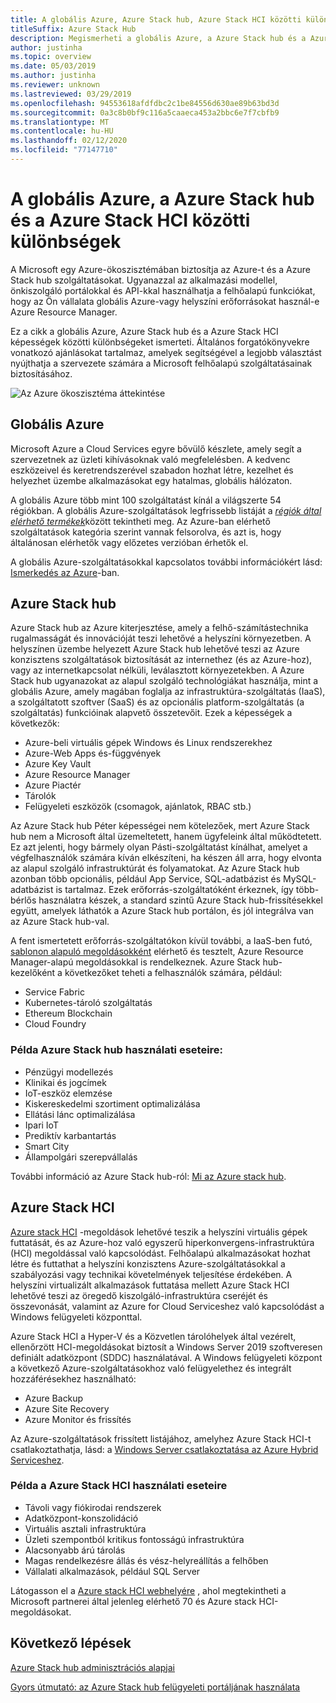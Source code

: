 ```yaml
---
title: A globális Azure, Azure Stack hub, Azure Stack HCI közötti különbségek
titleSuffix: Azure Stack Hub
description: Megismerheti a globális Azure, a Azure Stack hub és a Azure Stack HCI közötti különbségeket.
author: justinha
ms.topic: overview
ms.date: 05/03/2019
ms.author: justinha
ms.reviewer: unknown
ms.lastreviewed: 03/29/2019
ms.openlocfilehash: 94553618afdfdbc2c1be84556d630ae89b63bd3d
ms.sourcegitcommit: 0a3c8b0bf9c116a5caaeca453a2bbc6e7f7cbfb9
ms.translationtype: MT
ms.contentlocale: hu-HU
ms.lasthandoff: 02/12/2020
ms.locfileid: "77147710"
---
```

# <a name="differences-between-global-azure-azure-stack-hub-and-azure-stack-hci"></a>A globális Azure, a Azure Stack hub és a Azure Stack HCI közötti különbségek

A Microsoft egy Azure-ökoszisztémában biztosítja az Azure-t és a Azure Stack hub szolgáltatásokat. Ugyanazzal az alkalmazási modellel, önkiszolgáló portálokkal és API-kkal használhatja a felhőalapú funkciókat, hogy az Ön vállalata globális Azure-vagy helyszíni erőforrásokat használ-e Azure Resource Manager.

Ez a cikk a globális Azure, Azure Stack hub és a Azure Stack HCI képességek közötti különbségeket ismerteti. Általános forgatókönyvekre vonatkozó ajánlásokat tartalmaz, amelyek segítségével a legjobb választást nyújthatja a szervezete számára a Microsoft felhőalapú szolgáltatásainak biztosításához.

![Az Azure ökoszisztéma áttekintése](./media/compare-azure-azure-stack/azure-family.png)

## <a name="global-azure"></a>Globális Azure

Microsoft Azure a Cloud Services egyre bővülő készlete, amely segít a szervezetnek az üzleti kihívásoknak való megfelelésben. A kedvenc eszközeivel és keretrendszerével szabadon hozhat létre, kezelhet és helyezhet üzembe alkalmazásokat egy hatalmas, globális hálózaton.

A globális Azure több mint 100 szolgáltatást kínál a világszerte 54 régiókban. A globális Azure-szolgáltatások legfrissebb listáját a [*régiók által elérhető termékek*](https://azure.microsoft.com/regions/services)között tekintheti meg. Az Azure-ban elérhető szolgáltatások kategória szerint vannak felsorolva, és azt is, hogy általánosan elérhetők vagy előzetes verzióban érhetők el.

A globális Azure-szolgáltatásokkal kapcsolatos további információkért lásd: [Ismerkedés az Azure](https://docs.microsoft.com/azure/#pivot=get-started&panel=get-started1)-ban.

## <a name="azure-stack-hub"></a>Azure Stack hub

Azure Stack hub az Azure kiterjesztése, amely a felhő-számítástechnika rugalmasságát és innovációját teszi lehetővé a helyszíni környezetben. A helyszínen üzembe helyezett Azure Stack hub lehetővé teszi az Azure konzisztens szolgáltatások biztosítását az internethez (és az Azure-hoz), vagy az internetkapcsolat nélküli, leválasztott környezetekben. A Azure Stack hub ugyanazokat az alapul szolgáló technológiákat használja, mint a globális Azure, amely magában foglalja az infrastruktúra-szolgáltatás (IaaS), a szolgáltatott szoftver (SaaS) és az opcionális platform-szolgáltatás (a szolgáltatás) funkcióinak alapvető összetevőit. Ezek a képességek a következők:

- Azure-beli virtuális gépek Windows és Linux rendszerekhez
- Azure-Web Apps és-függvények
- Azure Key Vault
- Azure Resource Manager
- Azure Piactér
- Tárolók
- Felügyeleti eszközök (csomagok, ajánlatok, RBAC stb.)

Az Azure Stack hub Péter képességei nem kötelezőek, mert Azure Stack hub nem a Microsoft által üzemeltetett, hanem ügyfeleink által működtetett. Ez azt jelenti, hogy bármely olyan Pásti-szolgáltatást kínálhat, amelyet a végfelhasználók számára kíván elkészíteni, ha készen áll arra, hogy elvonta az alapul szolgáló infrastruktúrát és folyamatokat. Az Azure Stack hub azonban több opcionális, például App Service, SQL-adatbázist és MySQL-adatbázist is tartalmaz. Ezek erőforrás-szolgáltatóként érkeznek, így több-bérlős használatra készek, a standard szintű Azure Stack hub-frissítésekkel együtt, amelyek láthatók a Azure Stack hub portálon, és jól integrálva van az Azure Stack hub-val.

A fent ismertetett erőforrás-szolgáltatókon kívül további, a IaaS-ben futó, [sablonon alapuló megoldásokként](https://github.com/Azure/AzureStack-QuickStart-Templates) elérhető és tesztelt, Azure Resource Manager-alapú megoldásokkal is rendelkeznek. Azure Stack hub-kezelőként a következőket teheti a felhasználók számára, például:

- Service Fabric
- Kubernetes-tároló szolgáltatás
- Ethereum Blockchain
- Cloud Foundry

### <a name="example-use-cases-for-azure-stack-hub"></a>Példa Azure Stack hub használati eseteire:

- Pénzügyi modellezés
- Klinikai és jogcímek
- IoT-eszköz elemzése
- Kiskereskedelmi szortiment optimalizálása
- Ellátási lánc optimalizálása
- Ipari IoT
- Prediktív karbantartás
- Smart City
- Állampolgári szerepvállalás

További információ az Azure Stack hub-ról: [Mi az Azure stack hub](azure-stack-overview.md).

## <a name="azure-stack-hci"></a>Azure Stack HCI

[Azure stack HCI](azure-stack-hci-overview.md) -megoldások lehetővé teszik a helyszíni virtuális gépek futtatását, és az Azure-hoz való egyszerű hiperkonvergens-infrastruktúra (HCI) megoldással való kapcsolódást. Felhőalapú alkalmazásokat hozhat létre és futtathat a helyszíni konzisztens Azure-szolgáltatásokkal a szabályozási vagy technikai követelmények teljesítése érdekében. A helyszíni virtualizált alkalmazások futtatása mellett Azure Stack HCI lehetővé teszi az öregedő kiszolgáló-infrastruktúra cseréjét és összevonását, valamint az Azure for Cloud Serviceshez való kapcsolódást a Windows felügyeleti központtal.

Azure Stack HCI a Hyper-V és a Közvetlen tárolóhelyek által vezérelt, ellenőrzött HCI-megoldásokat biztosít a Windows Server 2019 szoftveresen definiált adatközpont (SDDC) használatával. A Windows felügyeleti központ a következő Azure-szolgáltatásokhoz való felügyelethez és integrált hozzáférésekhez használható:

- Azure Backup
- Azure Site Recovery
- Azure Monitor és frissítés

Az Azure-szolgáltatások frissített listájához, amelyhez Azure Stack HCI-t csatlakoztathatja, lásd: a [Windows Server csatlakoztatása az Azure Hybrid Serviceshez](https://docs.microsoft.com/windows-server/azure-hybrid-services/index).

### <a name="example-use-cases-for-azure-stack-hci"></a>Példa a Azure Stack HCI használati eseteire

- Távoli vagy fiókirodai rendszerek
- Adatközpont-konszolidáció
- Virtuális asztali infrastruktúra
- Üzleti szempontból kritikus fontosságú infrastruktúra
- Alacsonyabb árú tárolás
- Magas rendelkezésre állás és vész-helyreállítás a felhőben
- Vállalati alkalmazások, például SQL Server

Látogasson el a [Azure stack HCI webhelyére](https://azure.microsoft.com/overview/azure-stack/hci/) , ahol megtekintheti a Microsoft partnerei által jelenleg elérhető 70 és Azure stack HCI-megoldásokat.

## <a name="next-steps"></a>Következő lépések

[Azure Stack hub adminisztrációs alapjai](azure-stack-manage-basics.md)

[Gyors útmutató: az Azure Stack hub felügyeleti portáljának használata](azure-stack-manage-portals.md)
